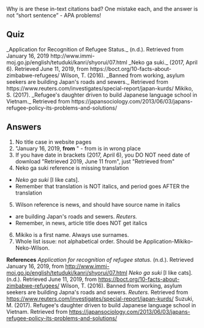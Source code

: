 Why is are these in-text citations bad? One mistake each, and the answer is not “short sentence” - APA problems!
 
## Quiz
<ref>
_Application for Recognition of Refugee Status._ (n.d.). Retrieved from January 16, 2019 http://www.immi-moj.go.jp/english/tetuduki/kanri/shyorui/07.html
_Neko ga suki._ (2017, April 6). Retrieved June 11, 2019, from https://boct.org/10-facts-about-zimbabwe-refugees/
Wilson, T. (2016). _Banned from working, asylum seekers are building Japan's roads and sewers._ Retrieved from https://www.reuters.com/investigates/special-report/japan-kurds/
Mikiko, S. (2017). _Refugee's daughter driven to build Japanese language school in Vietnam._ Retrieved from https://japansociology.com/2013/06/03/japans-refugee-policy-its-problems-and-solutions/
</ref>



## Answers
1) No title case in website pages
2) "January 16, 2019, __from__ " - from is in wrong place
3) If you have date in brackets (2017, April 6), you DO NOT need date of download "Retrieved 2019, June 11 from", just "Retrieved from"
4) Neko ga suki reference is missing translation 
* _Neko ga suki_ [I like cats]. 
* Remember that translation is NOT italics, and period goes AFTER the translation
5) Wilson reference is news, and should have source name in italics
* are building Japan's roads and sewers. _Reuters._
* Remember, in news, article title does NOT get italics
6) Mikiko is a first name. Always use surnames.
7) Whole list issue: not alphabetical order. Should be Application-Mikiko-Neko-Wilson.

__References__
<ref>
_Application for recognition of refugee status._ (n.d.). Retrieved January 16, 2019, from http://www.immi-moj.go.jp/english/tetuduki/kanri/shyorui/07.html
_Neko ga suki_ [I like cats]. (n.d.). Retrieved June 11, 2019, from https://boct.org/10-facts-about-zimbabwe-refugees/
Wilson, T. (2016). Banned from working, asylum seekers are building Japna's roads and sewers. _Reuters._ Retrieved from https://www.reuters.com/investigates/special-report/japan-kurds/
Suzuki, M. (2017). Refugee's daughter driven to build Japanese language school in Vietnam. Retrieved from https://japansociology.com/2013/06/03/japans-refugee-policy-its-problems-and-solutions/
</ref>